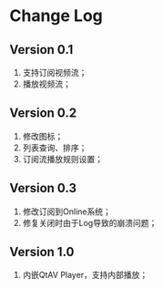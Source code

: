 # Change Log

## Version 0.1

1. 支持订阅视频流；
2. 播放视频流；

## Version 0.2

1. 修改图标；
2. 列表查询、排序；
3. 订阅流播放规则设置；

## Version 0.3

1. 修改订阅到Online系统；
2. 修复关闭时由于Log导致的崩溃问题；

## Version 1.0

1. 内嵌QtAV Player，支持内部播放；

